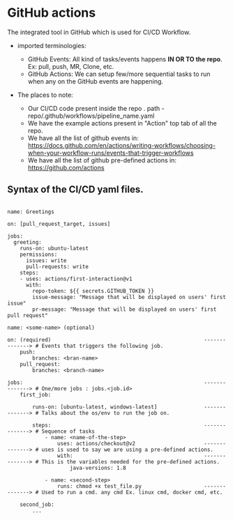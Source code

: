 # GitHub actions

The integrated tool in GitHub which is used for CI/CD Workflow.
- imported terminologies:
    - GitHub Events: All kind of tasks/events happens **IN OR TO the repo**. Ex: pull, push, MR, Clone, etc.
    - GitHub Actions: We can setup few/more sequential tasks to run when any on the GitHub events are happening.

- The places to note:
    - Our CI/CD code present inside the repo . path - repo/.github/workflows/pipeline_name.yaml
    - We have the example actions present in "Action" top tab of all the repo.
    - We have all the list of github events in: https://docs.github.com/en/actions/writing-workflows/choosing-when-your-workflow-runs/events-that-trigger-workflows
    - We have all the list of github pre-defined actions in: https://github.com/actions


## Syntax of the CI/CD yaml files.
```

name: Greetings

on: [pull_request_target, issues]

jobs:
  greeting:
    runs-on: ubuntu-latest
    permissions:
      issues: write
      pull-requests: write
    steps:
    - uses: actions/first-interaction@v1
      with:
        repo-token: ${{ secrets.GITHUB_TOKEN }}
        issue-message: "Message that will be displayed on users' first issue"
        pr-message: "Message that will be displayed on users' first pull request"
```

```
name: <some-name> (optional)

on: (required)                                                 --------------> # Events that triggers the following job.
    push:
        branches: <bran-name>
    pull_request:
        branches: <branch-name>

jobs:                                                          --------------> # One/more jobs : jobs.<job.id>
    first_job:

        runs-on: [ubuntu-latest, windows-latest]               --------------> # Talks about the os/env to run the job on.

        steps:                                                 --------------> # Sequence of tasks
            - name: <name-of-the-step>
                uses: actions/checkout@v2                      --------------> # uses is used to say we are using a pre-defined actions.
                with:                                          --------------> # This is the variables needed for the pre-defined actions.
                    java-versions: 1.8

            - name: <second-step>
                runs: chmod +x test_file.py                    --------------> # Used to run a cmd. any cmd Ex. linux cmd, docker cmd, etc.

    second_job:
        ...
```